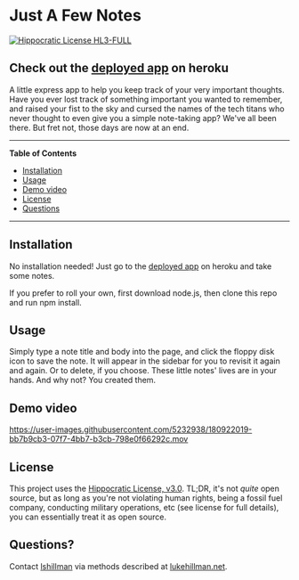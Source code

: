 # Just A Few Notes

[![Hippocratic License HL3-FULL](https://img.shields.io/static/v1?label=Hippocratic%20License&message=HL3-FULL&labelColor=5e2751&color=bc8c3d)](https://firstdonoharm.dev/version/3/0/full.html)

## Check out the [deployed app](https://lukes-amazing-note-taker.herokuapp.com/notes) on heroku

A little express app to help you keep track of your very important thoughts. Have you ever lost track of something important you wanted to remember, and raised your fist to the sky and cursed the names of the  tech titans who never thought to even give you a simple note-taking app? We've all been there. But fret not, those days are now at an end.

---
**Table of Contents**
* [Installation](#installation)
* [Usage](#usage)
* [Demo video](#demo-video)
* [License](#license)
* [Questions](#questions)
---


## Installation

No installation needed! Just go to the [deployed app](https://lukes-amazing-note-taker.herokuapp.com/notes) on heroku and take some notes.

If you prefer to roll your own, first download node.js, then clone this repo and run npm install.

## Usage

Simply type a note title and body into the page, and click the floppy disk icon to save the note. It will appear in the sidebar for you to revisit it again and again. Or to delete, if you choose. These little notes' lives are in your hands. And why not? You created them.

## Demo video

https://user-images.githubusercontent.com/5232938/180922019-bb7b9cb3-07f7-4bb7-b3cb-798e0f66292c.mov


## License
This project uses the [Hippocratic License, v3.0](https://firstdonoharm.dev). TL;DR, it's not *quite* open source, but as long as you're not violating human rights, being a fossil fuel company, conducting military operations, etc (see license for full details), you can essentially treat it as open source.

## Questions?

Contact [lshillman](https://github.com/lshillman) via methods described at [lukehillman.net](https://lukehillman.net).
